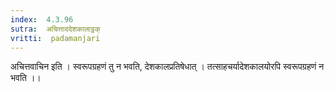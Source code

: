 ```yaml
---
index:  4.3.96
sutra:  अचित्ताददेशकालाट्ठक्
vritti:  padamanjari
---
```


अचित्तवाचिन इति । स्वरूपग्रहणं तु न भवति, देशकालप्रतिषेधात् । तत्साहचर्यादेशकालयोरपि स्वरूपग्रहणं न भवति ।।
